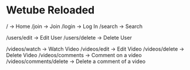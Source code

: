 # Wetube Reloaded

/ -> Home
/join -> Join
/login -> Log In
/search -> Search

/users/edit -> Edit User
/users/delete -> Delete User

/videos/watch -> Watch Video
/videos/edit -> Edit Video
/videos/delete -> Delete Video
/videos/comments -> Comment on a video
/videos/comments/delete -> Delete a comment of a video

